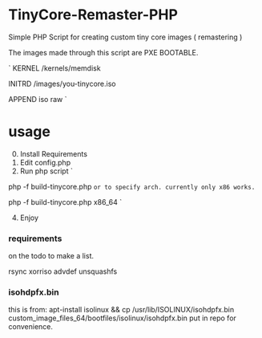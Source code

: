 # TinyCore-Remaster-PHP
Simple PHP Script for creating custom tiny core images ( remastering )

The images made through this script are PXE BOOTABLE.

`
KERNEL    /kernels/memdisk

INITRD    /images/you-tinycore.iso

APPEND    iso raw
`

# usage
0. Install Requirements
1. Edit config.php
2. Run php script
`

php -f build-tinycore.php
`
or to specify arch. currently only x86 works. 
`

php -f build-tinycore.php x86_64
`

4. Enjoy



### requirements
on the todo to make a list. 

rsync
xorriso
advdef
unsquashfs

### isohdpfx.bin
this is from: apt-install isolinux && cp /usr/lib/ISOLINUX/isohdpfx.bin custom_image_files_64/bootfiles/isolinux/isohdpfx.bin
put in repo for convenience. 
